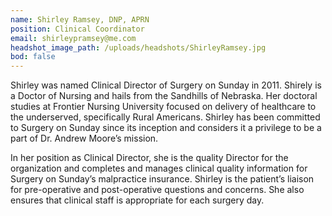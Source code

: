 ```yaml
---
name: Shirley Ramsey, DNP, APRN
position: Clinical Coordinator
email: shirleypramsey@me.com
headshot_image_path: /uploads/headshots/ShirleyRamsey.jpg
bod: false
---
```

Shirley was named Clinical Director of Surgery on Sunday in 2011.  Shirely is a Doctor of Nursing and hails from the Sandhills of Nebraska.  Her doctoral studies at Frontier Nursing University focused on delivery of healthcare to the underserved, specifically Rural Americans.  Shirley has been committed to Surgery on Sunday since its inception and considers it a privilege to be a part of Dr. Andrew Moore’s mission.

In her position as Clinical Director, she is the quality Director for the organization and completes and manages clinical quality information for Surgery on Sunday’s malpractice insurance.  Shirley is the patient’s liaison for pre-operative and post-operative questions and concerns.  She also ensures that clinical staff is appropriate for each surgery day.